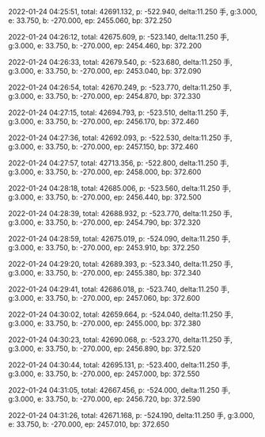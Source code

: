 2022-01-24 04:25:51, total: 42691.132, p: -522.940, delta:11.250 手, g:3.000, e: 33.750, b: -270.000, ep: 2455.060, bp: 372.250

2022-01-24 04:26:12, total: 42675.609, p: -523.140, delta:11.250 手, g:3.000, e: 33.750, b: -270.000, ep: 2454.460, bp: 372.200

2022-01-24 04:26:33, total: 42679.540, p: -523.680, delta:11.250 手, g:3.000, e: 33.750, b: -270.000, ep: 2453.040, bp: 372.090

2022-01-24 04:26:54, total: 42670.249, p: -523.770, delta:11.250 手, g:3.000, e: 33.750, b: -270.000, ep: 2454.870, bp: 372.330

2022-01-24 04:27:15, total: 42694.793, p: -523.510, delta:11.250 手, g:3.000, e: 33.750, b: -270.000, ep: 2456.170, bp: 372.460

2022-01-24 04:27:36, total: 42692.093, p: -522.530, delta:11.250 手, g:3.000, e: 33.750, b: -270.000, ep: 2457.150, bp: 372.460

2022-01-24 04:27:57, total: 42713.356, p: -522.800, delta:11.250 手, g:3.000, e: 33.750, b: -270.000, ep: 2458.000, bp: 372.600

2022-01-24 04:28:18, total: 42685.006, p: -523.560, delta:11.250 手, g:3.000, e: 33.750, b: -270.000, ep: 2456.440, bp: 372.500

2022-01-24 04:28:39, total: 42688.932, p: -523.770, delta:11.250 手, g:3.000, e: 33.750, b: -270.000, ep: 2454.790, bp: 372.320

2022-01-24 04:28:59, total: 42675.019, p: -524.090, delta:11.250 手, g:3.000, e: 33.750, b: -270.000, ep: 2453.910, bp: 372.250

2022-01-24 04:29:20, total: 42689.393, p: -523.340, delta:11.250 手, g:3.000, e: 33.750, b: -270.000, ep: 2455.380, bp: 372.340

2022-01-24 04:29:41, total: 42686.018, p: -523.740, delta:11.250 手, g:3.000, e: 33.750, b: -270.000, ep: 2457.060, bp: 372.600

2022-01-24 04:30:02, total: 42659.664, p: -524.040, delta:11.250 手, g:3.000, e: 33.750, b: -270.000, ep: 2455.000, bp: 372.380

2022-01-24 04:30:23, total: 42690.068, p: -523.270, delta:11.250 手, g:3.000, e: 33.750, b: -270.000, ep: 2456.890, bp: 372.520

2022-01-24 04:30:44, total: 42695.131, p: -523.400, delta:11.250 手, g:3.000, e: 33.750, b: -270.000, ep: 2457.000, bp: 372.550

2022-01-24 04:31:05, total: 42667.456, p: -524.000, delta:11.250 手, g:3.000, e: 33.750, b: -270.000, ep: 2456.720, bp: 372.590

2022-01-24 04:31:26, total: 42671.168, p: -524.190, delta:11.250 手, g:3.000, e: 33.750, b: -270.000, ep: 2457.010, bp: 372.650